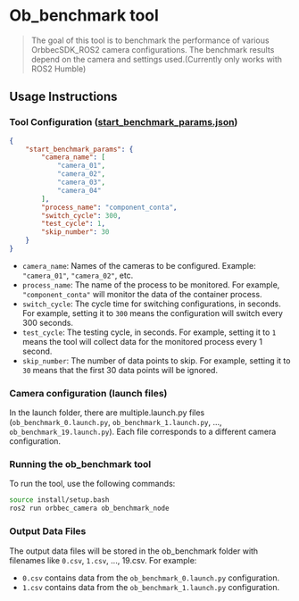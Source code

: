 # Ob_benchmark tool

> The goal of this tool is to benchmark the performance of various OrbbecSDK_ROS2 camera configurations. The benchmark results depend on the camera and settings used.(Currently only works with ROS2 Humble)

## Usage Instructions

### Tool Configuration ([start_benchmark_params.json](../../config/tools/startbenchmark/start_benchmark_params.json))

```json
{
    "start_benchmark_params": {
        "camera_name": [
            "camera_01",
            "camera_02",
            "camera_03",
            "camera_04"
        ],
        "process_name": "component_conta",
        "switch_cycle": 300,
        "test_cycle": 1,
        "skip_number": 30
    }
}

```

* `camera_name`: Names of the cameras to be configured. Example: `"camera_01"`, `"camera_02"`, etc.
* `process_name`: The name of the process to be monitored. For example, `"component_conta"` will monitor the data of the container process.
* `switch_cycle`: The cycle time for switching configurations, in seconds. For example, setting it to `300` means the configuration will switch every 300 seconds.
* `test_cycle`: The testing cycle, in seconds. For example, setting it to `1` means the tool will collect data for the monitored process every 1 second.
* `skip_number`: The number of data points to skip. For example, setting it to `30` means that the first 30 data points will be ignored.

### Camera configuration (launch files)

In the launch folder, there are multiple\.launch.py files (`ob_benchmark_0.launch.py`, `ob_benchmark_1.launch.py`, ..., `ob_benchmark_19.launch.py`). Each file corresponds to a different camera configuration.

### Running the ob_benchmark tool

To run the tool, use the following commands:

```bash
source install/setup.bash
ros2 run orbbec_camera ob_benchmark_node
```

### Output Data Files

The output data files will be stored in the ob_benchmark folder with filenames like `0.csv`, `1.csv`, ..., 19.csv. For example:

* `0.csv` contains data from the `ob_benchmark_0.launch.py` configuration.
* `1.csv` contains data from the `ob_benchmark_1.launch.py` configuration.
